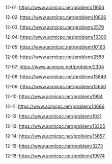 12-01: <https://www.acmicpc.net/problem/11656> 

12-02: <https://www.acmicpc.net/problem/10826> 

12-03: <https://www.acmicpc.net/problem/2579> 

12-04: <https://www.acmicpc.net/problem/13300> 

12-05: <https://www.acmicpc.net/problem/10163> 

12-06: <https://www.acmicpc.net/problem/2559> 

12-07: <https://www.acmicpc.net/problem/2304> 

12-08: <https://www.acmicpc.net/problem/15649> 

12-09: <https://www.acmicpc.net/problem/15650> 

12-10: <https://www.acmicpc.net/problem/1904> 

12-11: <https://www.acmicpc.net/problem/14696> 

12-12: <https://www.acmicpc.net/problem/1021> 

12-13: <https://www.acmicpc.net/problem/13305> 

12-14: <https://www.acmicpc.net/problem/15657> 

12-15: <https://www.acmicpc.net/problem/3273> 

12-16: <https://www.acmicpc.net/problem/10974> 

